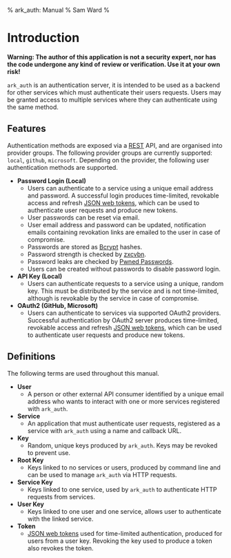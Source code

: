 % ark_auth: Manual
% Sam Ward
%

# Introduction

**Warning: The author of this application is not a security expert, nor has the code undergone any kind of review or verification. Use it at your own risk!**

`ark_auth` is an authentication server, it is intended to be used as a backend for other services which must authenticate their users requests. Users may be granted access to multiple services where they can authenticate using the same method.

## Features

Authentication methods are exposed via a [REST](https://en.wikipedia.org/wiki/Representational_state_transfer) API, and are organised into provider groups. The following provider groups are currently supported: `local`, `github`, `microsoft`. Depending on the provider, the following user authentication methods are supported.

- **Password Login (Local)**
  - Users can authenticate to a service using a unique email address and password. A successful login produces time-limited, revokable access and refresh [JSON web tokens](https://jwt.io/), which can be used to authenticate user requests and produce new tokens.
  - User passwords can be reset via email.
  - User email address and password can be updated, notification emails containing revokation links are emailed to the user in case of compromise.
  - Passwords are stored as [Bcrypt](https://en.wikipedia.org/wiki/Bcrypt) hashes.
  - Password strength is checked by [zxcvbn](https://github.com/shssoichiro/zxcvbn-rs).
  - Password leaks are checked by [Pwned Passwords](https://haveibeenpwned.com/Passwords).
  - Users can be created without passwords to disable password login.
- **API Key (Local)**
  - Users can authenticate requests to a service using a unique, random key. This must be distributed by the service and is not time-limited, although is revokable by the service in case of compromise.
- **OAuth2 (GitHub, Microsoft)**
  - Users can authenticate to services via supported OAuth2 providers. Successful authentication by OAuth2 server produces time-limited, revokable access and refresh [JSON web tokens](https://jwt.io/), which can be used to authenticate user requests and produce new tokens.

## Definitions

The following terms are used throughout this manual.

- **User**
  - A person or other external API consumer identified by a unique email address who wants to interact with one or more services registered with `ark_auth`.
- **Service**
  - An application that must authenticate user requests, registered as a service with `ark_auth` using a name and callback URL.
- **Key**
  - Random, unique keys produced by `ark_auth`. Keys may be revoked to prevent use.
- **Root Key**
  - Keys linked to no services or users, produced by command line and can be used to manage `ark_auth` via HTTP requests.
- **Service Key**
  - Keys linked to one service, used by `ark_auth` to authenticate HTTP requests from services.
- **User Key**
  - Keys linked to one user and one service, allows user to authenticate with the linked service.
- **Token**
  - [JSON web tokens](https://jwt.io/) used for time-limited authentication, produced for users from a user key. Revoking the key used to produce a token also revokes the token.
